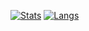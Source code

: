 [![Stats](https://github-readme-stats.vercel.app/api?username=swat1x&show_icons=true&count_private=true&include_all_commits=true&theme=midnight-purple&hide_border=true&bg_color=0d111700)](https://github.com/swat1x)
[![Langs](https://github-readme-stats.vercel.app/api/top-langs/?username=swat1x&theme=midnight-purple&hide_border=true&bg_color=0d111700)](https://github.com/swat1x)
